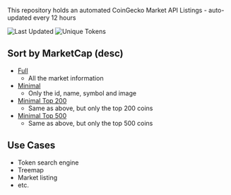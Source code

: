 This repository holds an automated CoinGecko Market API Listings - auto-updated every 12 hours

![Last Updated](https://img.shields.io/badge/23%20May%202022-updated-brightgreen?style=for-the-badge)
![Unique Tokens](https://img.shields.io/badge/13415-tokens-blue?style=for-the-badge)

## Sort by MarketCap (desc)
- [Full](https://github.com/ShaunLWM/CoinGeckoCustomApi/raw/main/full_marketcap_desc.json)
  - All the market information 
- [Minimal](https://github.com/ShaunLWM/CoinGeckoCustomApi/raw/main/minimal_marketcap_desc.json)
  -  Only the id, name, symbol and image
- [Minimal Top 200](https://github.com/ShaunLWM/CoinGeckoCustomApi/raw/main/minimal_marketcap_desc_top200.json)  
  -  Same as above, but only the top 200 coins
- [Minimal Top 500](https://github.com/ShaunLWM/CoinGeckoCustomApi/raw/main/minimal_marketcap_desc_top500.json)  
  -  Same as above, but only the top 500 coins

## Use Cases
- Token search engine
- Treemap
- Market listing
- etc.
